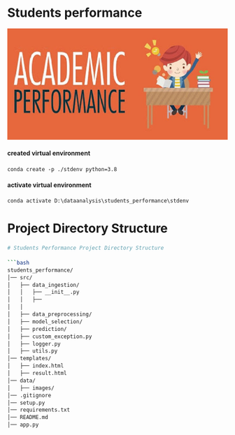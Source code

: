 # Students performance


![](data/images/unnamed.jpg)
#### created virtual environment
`conda create -p ./stdenv python=3.8`
#### activate virtual environment 
`conda activate D:\dataanalysis\students_performance\stdenv`

# Project Directory Structure

```bash
# Students Performance Project Directory Structure

```bash
students_performance/
│── src/
│   ├── data_ingestion/
│   │   ├── __init__.py
│   │   ├── 
│   │  
│   ├── data_preprocessing/
│   ├── model_selection/
│   ├── prediction/
│   ├── custom_exception.py
│   ├── logger.py
│   ├── utils.py
│── templates/
│   ├── index.html
│   ├── result.html
│── data/
│   ├── images/
│── .gitignore
│── setup.py
│── requirements.txt
│── README.md
│── app.py

```